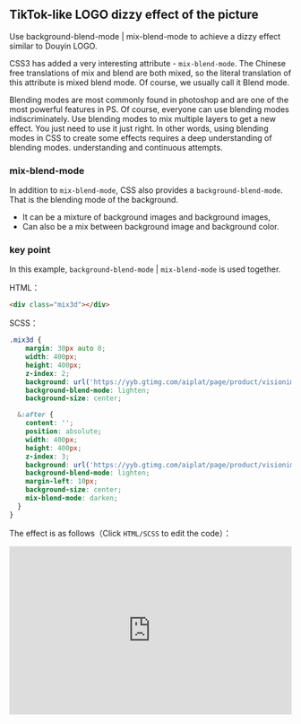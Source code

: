 ## TikTok-like LOGO dizzy effect of the picture

Use background-blend-mode | mix-blend-mode to achieve a dizzy effect similar to Douyin LOGO.

CSS3 has added a very interesting attribute - `mix-blend-mode`. The Chinese free translations of mix and blend are both mixed, so the literal translation of this attribute is mixed blend mode. Of course, we usually call it Blend mode.

Blending modes are most commonly found in photoshop and are one of the most powerful features in PS. Of course, everyone can use blending modes indiscriminately. Use blending modes to mix multiple layers to get a new effect. You just need to use it just right. In other words, using blending modes in CSS to create some effects requires a deep understanding of blending modes. understanding and continuous attempts.

### mix-blend-mode

In addition to `mix-blend-mode`, CSS also provides a `background-blend-mode`. That is the blending mode of the background.

+ It can be a mixture of background images and background images,
+ Can also be a mix between background image and background color.

### key point

In this example, `background-blend-mode` | `mix-blend-mode` is used together.

HTML：

```html
<div class="mix3d"></div>
```

SCSS：
```scss
.mix3d {
    margin: 30px auto 0;
    width: 400px;
    height: 400px;
    z-index: 2;
    background: url('https://yyb.gtimg.com/aiplat/page/product/visionimgidy/img/demo6-16a47e5d31.jpg?max_age=31536000'), cyan;
    background-blend-mode: lighten;
    background-size: center;

  &:after {
    content: '';
    position: absolute;
    width: 400px;
    height: 400px;
    z-index: 3;
    background: url('https://yyb.gtimg.com/aiplat/page/product/visionimgidy/img/demo6-16a47e5d31.jpg?max_age=31536000'), red;
    background-blend-mode: lighten;
    margin-left: 10px;
    background-size: center;
    mix-blend-mode: darken;
  }
}
```

The effect is as follows（Click `HTML/SCSS` to edit the code）：

<iframe height="300" style="width: 100%;" scrolling="no" title="blend-mix-img" src="https://codepen.io/dvha/embed/bGOjKWe?default-tab=html%2Cresult" frameborder="no" loading="lazy" allowtransparency="true" allowfullscreen="true">
  See the Pen <a href="https://codepen.io/dvha/pen/bGOjKWe">
  blend-mix-img</a> by HaDV (<a href="https://codepen.io/dvha">@dvha</a>)
  on <a href="https://codepen.io">CodePen</a>.
</iframe>